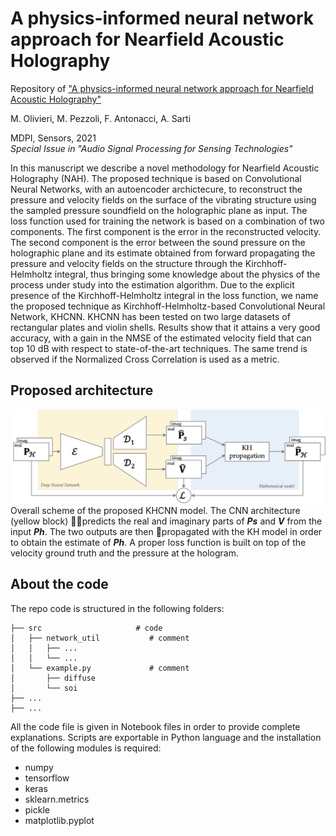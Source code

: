 # A physics-informed neural network approach for Nearfield Acoustic Holography
Repository of ["A physics-informed neural network approach for Nearfield Acoustic Holography"](https://) 

M. Olivieri, M. Pezzoli, F. Antonacci, A. Sarti

MDPI, Sensors, 2021 </br>
_Special Issue in "Audio Signal Processing for Sensing Technologies"_

In this manuscript we describe a novel methodology for Nearfield Acoustic Holography (NAH). The proposed technique is based on Convolutional Neural Networks, with an autoencoder archictecure, to reconstruct the pressure and velocity fields on the surface of the vibrating structure using the sampled pressure soundfield on the holographic plane as input. The loss function used for training the network is based on a combination of two components. The first component is the error in the reconstructed velocity. The second component is the error between the sound pressure on the holographic plane and its estimate obtained from forward propagating the pressure and velocity fields on the structure through the Kirchhoff-Helmholtz integral, thus bringing some knowledge about the physics of the process under study into the estimation algorithm. Due to the explicit presence of the Kirchhoff-Helmholtz integral in the loss function, we name the proposed technique as Kirchhoff-Helmholtz-based Convolutional Neural Network, KHCNN. KHCNN has been tested on two large datasets of rectangular plates and violin shells.
Results show that it attains a very good accuracy, with a gain in the NMSE of the estimated velocity field that can top 10 dB with respect to state-of-the-art techniques. The same trend is observed if the Normalized Cross Correlation is used as a metric.

## Proposed architecture

![alt text](https://github.com/polimi-ispl/nah-khcnn/blob/main/images/KHCNN_architecture.png)
Overall scheme of the proposed KHCNN model. The CNN architecture (yellow block) 􏰉􏰉predicts the real and imaginary parts of **_Ps_** and **_V_** from the input **_Ph_**. The two outputs are then 􏰉propagated with the KH model in order to obtain the estimate of **_Ph_**. A proper loss function is built on top of the velocity ground truth and the pressure at the hologram.

## About the code
The repo code is structured in the following folders:
```
├── src                     # code
│   ├── network_util           # comment
│   │   ├── ...
│   │   └── ...
│   └── example.py             # comment
│       ├── diffuse
│       └── soi
├── ...
├── ...                     
```

All the code file is given in Notebook files in order to provide complete explanations.
Scripts are exportable in Python language and the installation of the following modules is required:
* numpy
* tensorflow
* keras
* sklearn.metrics
* pickle
* matplotlib.pyplot
